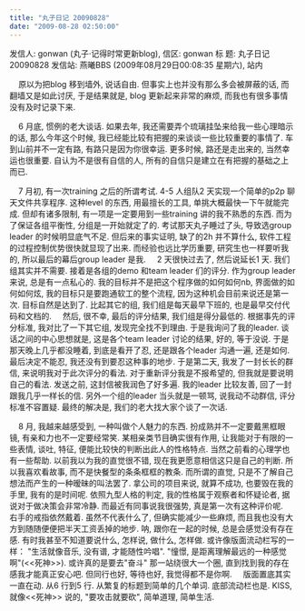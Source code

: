 ```yaml
---
title: "丸子日记 20090828"
date: "2009-08-28 02:50:00"
---
```


发信人: gonwan (丸子·记得时常更新blog), 信区: gonwan
标 题: 丸子日记 20090828 发信站: 燕曦BBS (2009年08月29日00:08:35 星期六), 站内

    原以为把blog 移到墙外, 说话自由. 但事实上也并没有那么多会被屏蔽的话, 而翻墙又是如此讨厌, 于是结果就是, blog 更新起来非常的麻烦, 而我也有很多事情没有及时记录下来.

    6 月底, 惯例的老大谈话. 如果去年, 我还需要弄个琉璃挂坠来给我一些心理暗示的话, 那么今年这个时候, 我已经能比较有把握的来谈谈一些比较重要的事情了. 车到山前并不一定有路, 有路只是因为你很幸运. 更多时候, 路还是走出来的, 当然幸运也很重要. 自认为不是很有自信的人, 所有的自信只是建立在有把握的基础之上而已.

    7 月初, 有一次training 之后的所谓考试. 4-5 人组队2 天实现一个简单的p2p 聊天文件共享程序. 这种level 的东西, 用最擅长的工具, 单挑大概最快一下午就能完成. 但却有诸多限制, 有一项是一定要用到一些training 讲的我不熟悉的东西. 而为了保证各组平衡性, 分组是一开始就定了的. 考试那天丸子睡过了头, 导致选group leader 的时候明显底气不足. 但后来的事实证明, 缺了的2h 并不算什么, 软件工程的过程控制优势很快就显现了出来. 而经验也远比学历重要, 研究生也一样要听我的, 所以最后的幕后group leader 是我.
    2 天很快过去了, 然后说延长1 天. 我们组其实并不需要. 接着是各组的demo 和team leader 们的评分. 作为group leader 来说, 总是有一点私心的. 我的目标并不是把这个程序做的如何如何nb, 界面做的如何如何炫, 我的目标只是要跑通软工的整个流程, 因为这种机会目前来说还是第一次. 目标自然是达到了. 比起其它的组, 我们组是每天最早下班的, 也是最早交付代码和文档的.
    然后, 很不幸, 最后的评分结果, 我们组是得分最低的. 根据事先的评分标准, 我对比了一下其它组, 发现完全找不到理由. 于是我询问了我的leader. 谈话之间的中心思想就是, 这是各个team leader 讨论的结果, 好的, 等于没说. 于是那天晚上几乎都没睡着, 到底是看开了忍, 还是跟各个leader 沟通一遍, 还是如何. 最后决定不能忍, 我还没有到要忍这种事的地步. 于是第二天, 我发了一封长长的群信, 来说明我对于此次评分的看法. 对于重新评分我是不报希望的, 但我就是要说明自己的看法. 发送之前, 这封信被我润色了好多遍. 我的leader 比较友善, 回了一封跟我几乎一样长的信. 另外一个组的leader 当头就是一顿骂, 说我动不动群信, 评分标准不容置疑. 最终的解决是, 我们的老大找大家个谈了一次话.

    8 月, 我越来越感受到, 一种叫做个人魅力的东西. 扮成熟并不一定要戴黑框眼镜, 有亲和力也不一定要经常笑. 某相亲类节目确实很有作用, 让我能对于有限的一些表情, 谈吐, 特征, 便能比较快的判断出此人的性格特点. 当然之前看的心理学也有一些帮助. 以前我以为我的直觉很不错, 现在我更愿意相信这只是自己的判断. 所以我喜欢看故事, 而不是快餐型的条条框框的教条. 而所谓的直觉, 只是不了解自己想法而产生的一种暧昧的叫法罢了. 拿公司的项目来说, 就算不成功, 也要毁在我的手里, 我有的是时间呢. 依照九型人格的判定, 我的性格属于观察者和怀疑论者, 据说对于做决策会非常冷静. 而最近有同事说我很强势, 真是第一次有这种评价呢.
    右手的戒指依然戴着. 虽然不代表什么了, 但确实能减少一些麻烦, 而且我也没有大方到随随便便把半天工资丢掉的地步. 呐, 跟你在一起的时候, 总是会感觉没有存在感. 有时我甚至不知道要说什么, 怎样说, 做什么, 怎样做. 或许像版面流动栏写的一样： "生活就像音乐, 没有谱, 才能随性吟唱". "憧憬, 是距离理解最远的一种感觉啊"(<<死神>>). 或许真的是要去"奋斗" 那一站绕很大一个圈, 直到找到我的存在感我才能真正安心吧. 但同行也好, 等待也好, 我觉得都不是你啊.
    版面置底其实一直在动. 从6 行到5 行. 从繁复的标题到简单的几个单词. 底部流动栏也是. KISS, 就像<<死神>> 说的, "要攻击就要砍", 简单道理, 简单生活.
